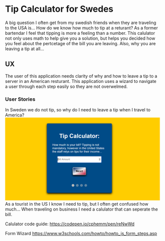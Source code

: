 # Tip Calculator for Swedes
A big question I often get from my swedish friends when they are traveling to the USA is... 
How do we know how much to tip at a returant?
As a former bartendar I feel that tipping is more a feeling than a number. This calulator not only uses math
to help give you a solution, but helps you decided how you feel about the pertcetage of the bill you are leaving. 
Also, why you are leaving a tip at all...

## UX
The user of this application needs clarity of why and how to leave a tip to a server in an American resturant.
This application uses a wizard to navigate a user through each step easily so they are not overwelmed. 

### User Stories
In Sweden we do not tip, so why do I need to leave a tip when I travel to America?
![Why Tip](https://github.com/TiffanyDonner/tip-calculator-project-final/blob/master/assets/images/billAmount.PNG "Why Tip Image")
As a tourist in the US I know I need to tip, but I often get confused how much...
When traveling on business I need a calulator that can seperate the bill.

Calulator code guide:
https://codepen.io/cphemm/pen/reNwWd

Form Wizard
https://www.w3schools.com/howto/howto_js_form_steps.asp